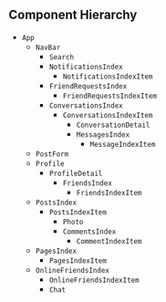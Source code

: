 ## Component Hierarchy

* `App`
  * `NavBar`
    * `Search`
    * `NotificationsIndex`
      * `NotificationsIndexItem`
    * `FriendRequestsIndex`
      * `FriendRequestsIndexItem`
    * `ConversationsIndex`
      * `ConversationsIndexItem`
        * `ConversationDetail`
        * `MessagesIndex`
          * `MessageIndexItem`
  * `PostForm`
  * `Profile`
    * `ProfileDetail`
      * `FriendsIndex`
        * `FriendsIndexItem`
  * `PostsIndex`
    * `PostsIndexItem`
      * `Photo`
      * `CommentsIndex`
        * `CommentIndexItem`
  * `PagesIndex`
    * `PagesIndexItem`
  * `OnlineFriendsIndex`
    * `OnlineFriendsIndexItem`
    * `Chat`
